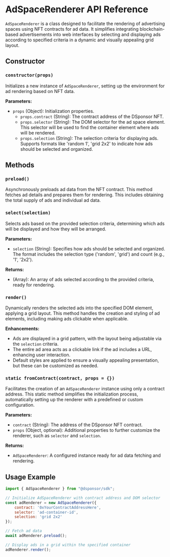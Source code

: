 # AdSpaceRenderer API Reference

`AdSpaceRenderer` is a class designed to facilitate the rendering of advertising spaces using NFT contracts for ad data. It simplifies integrating blockchain-based advertisements into web interfaces by selecting and displaying ads according to specified criteria in a dynamic and visually appealing grid layout.

## Constructor

### `constructor(props)`

Initializes a new instance of `AdSpaceRenderer`, setting up the environment for ad rendering based on NFT data.

**Parameters:**

- `props` (Object): Initialization properties.
  - `props.contract` (String): The contract address of the DSponsor NFT.
  - `props.selector` (String): The DOM selector for the ad space element. This selector will be used to find the container element where ads will be rendered.
  - `props.selection` (String): The selection criteria for displaying ads. Supports formats like 'random 1', 'grid 2x2' to indicate how ads should be selected and organized.

## Methods

### `preload()`

Asynchronously preloads ad data from the NFT contract. This method fetches ad details and prepares them for rendering. This includes obtaining the total supply of ads and individual ad data.

### `select(selection)`

Selects ads based on the provided selection criteria, determining which ads will be displayed and how they will be arranged.

**Parameters:**

- `selection` (String): Specifies how ads should be selected and organized. The format includes the selection type ('random', 'grid') and count (e.g., '1', '2x2').

**Returns:**

- (Array): An array of ads selected according to the provided criteria, ready for rendering.

### `render()`

Dynamically renders the selected ads into the specified DOM element, applying a grid layout. This method handles the creation and styling of ad elements, including making ads clickable when applicable.

**Enhancements:**
- Ads are displayed in a grid pattern, with the layout being adjustable via the `selection` criteria.
- The entire ad area acts as a clickable link if the ad includes a URL, enhancing user interaction.
- Default styles are applied to ensure a visually appealing presentation, but these can be customized as needed.

### `static fromContract(contract, props = {})`

Facilitates the creation of an `AdSpaceRenderer` instance using only a contract address. This static method simplifies the initialization process, automatically setting up the renderer with a predefined or custom configuration.

**Parameters:**

- `contract` (String): The address of the DSponsor NFT contract.
- `props` (Object, optional): Additional properties to further customize the renderer, such as `selector` and `selection`.

**Returns:**

- `AdSpaceRenderer`: A configured instance ready for ad data fetching and rendering.

## Usage Example

```javascript
import { AdSpaceRenderer } from "@dsponsor/sdk";

// Initialize AdSpaceRenderer with contract address and DOM selector
const adRenderer = new AdSpaceRenderer({
    contract: '0xYourContractAddressHere',
    selector: 'ad-container-id',
    selection: 'grid 2x2'
});

// Fetch ad data
await adRenderer.preload();

// Display ads in a grid within the specified container
adRenderer.render();
```
